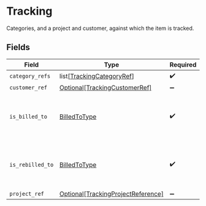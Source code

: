 # Tracking

Categories, and a project and customer, against which the item is tracked.


## Fields

| Field                                                                                 | Type                                                                                  | Required                                                                              | Description                                                                           |
| ------------------------------------------------------------------------------------- | ------------------------------------------------------------------------------------- | ------------------------------------------------------------------------------------- | ------------------------------------------------------------------------------------- |
| `category_refs`                                                                       | list[[TrackingCategoryRef](../../models/shared/trackingcategoryref.md)]               | :heavy_check_mark:                                                                    | N/A                                                                                   |
| `customer_ref`                                                                        | [Optional[TrackingCustomerRef]](../../models/shared/trackingcustomerref.md)           | :heavy_minus_sign:                                                                    | N/A                                                                                   |
| `is_billed_to`                                                                        | [BilledToType](../../models/shared/billedtotype.md)                                   | :heavy_check_mark:                                                                    | Defines if the invoice or credit note is billed/rebilled to a project or customer.    |
| `is_rebilled_to`                                                                      | [BilledToType](../../models/shared/billedtotype.md)                                   | :heavy_check_mark:                                                                    | Defines if the invoice or credit note is billed/rebilled to a project or customer.    |
| `project_ref`                                                                         | [Optional[TrackingProjectReference]](../../models/shared/trackingprojectreference.md) | :heavy_minus_sign:                                                                    | N/A                                                                                   |